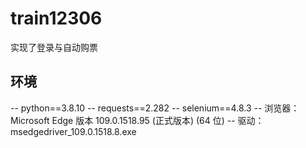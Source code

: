 # train12306
实现了登录与自动购票

## 环境
  -- python==3.8.10
  -- requests==2.282
  -- selenium==4.8.3
  -- 浏览器：Microsoft Edge 版本 109.0.1518.95 (正式版本) (64 位)
  -- 驱动：msedgedriver_109.0.1518.8.exe
